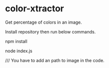 # color-xtractor
Get percentage of colors in an image.

Install repository then run below commands.

npm install


node index.js

/// You have to add an path to image in the code.
